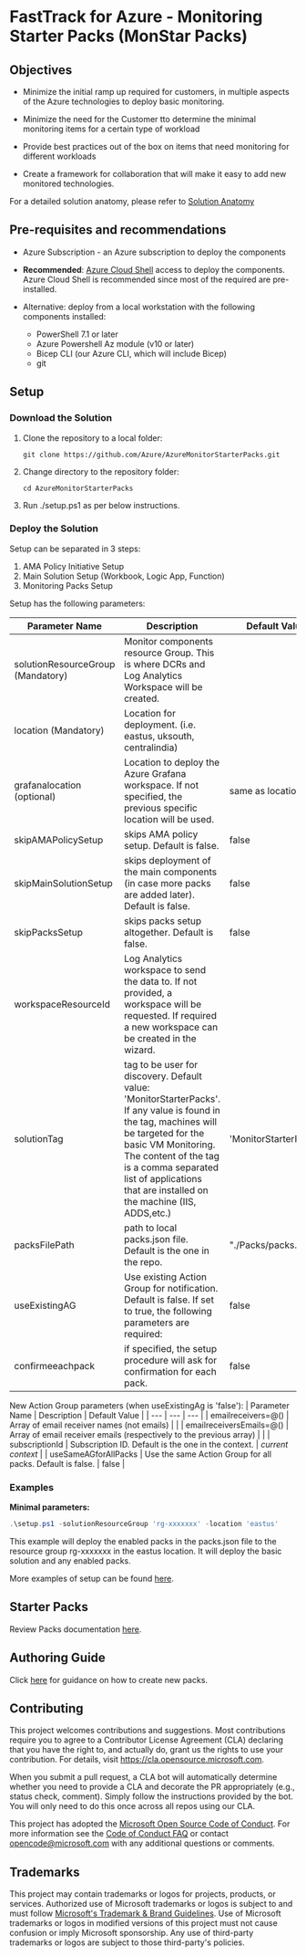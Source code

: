 # FastTrack for Azure - Monitoring Starter Packs (MonStar Packs)

## Objectives

- Minimize the initial ramp up required for customers, in multiple aspects of the Azure technologies to deploy basic monitoring.

- Minimize the need for the Customer tto determine the minimal monitoring items for a certain type of workload 

- Provide best practices out of the box on items that need monitoring for different workloads 

- Create a framework for collaboration that will make it easy to add new monitored technologies. 

For a detailed solution anatomy, please refer to [Solution Anatomy](./Docs/solution-anatomy.md)

## Pre-requisites and recommendations

- Azure Subscription - an Azure subscription to deploy the components
- **Recommended**: [Azure Cloud Shell](https://shell.azure.com) access to deploy the components. Azure Cloud Shell is recommended since most of the required are pre-installed. 
- Alternative: deploy from a local workstation with the following components installed:

    - PowerShell 7.1 or later
    - Azure Powershell Az module (v10 or later)
    - Bicep CLI (our Azure CLI, which will include  Bicep)
    - git

## Setup

### Download the Solution

1. Clone the repository to a local folder:

    `git clone https://github.com/Azure/AzureMonitorStarterPacks.git`

2. Change directory to the repository folder:

    `cd AzureMonitorStarterPacks`

3. Run ./setup.ps1 as per below instructions.

### Deploy the Solution

Setup can be separated in 3 steps:

1. AMA Policy Initiative Setup
2. Main Solution Setup (Workbook, Logic App, Function)
3. Monitoring Packs Setup

Setup has the following parameters:

| Parameter Name | Description | Default Value |
| --- | --- |  --- |
| solutionResourceGroup (Mandatory) | Monitor components resource Group. This is where DCRs and Log Analytics Workspace will be created. ||
| location (Mandatory) | Location for deployment. (i.e. eastus, uksouth, centralindia) | |
| grafanalocation (optional)| Location to deploy the Azure Grafana workspace. If not specified, the previous specific location will be used. | same as location |
| skipAMAPolicySetup | skips AMA policy setup. Default is false. | false |
| skipMainSolutionSetup | skips deployment of the main components (in case more packs are added later). Default is false. | false |
| skipPacksSetup | skips packs setup altogether. Default is false. | false |
| workspaceResourceId | Log Analytics workspace to send the data to. If not provided, a workspace will be requested. If required a new workspace can be created in the wizard. | |
| solutionTag | tag to be user for discovery. Default value: 'MonitorStarterPacks'. If any value is found in the tag, machines will be targeted for the basic VM Monitoring. The content of the tag is a comma separated list of applications that are installed on the machine (IIS, ADDS,etc.) | 'MonitorStarterPacks' |
| packsFilePath | path to local packs.json file. Default is the one in the repo. | "./Packs/packs.json" |
| useExistingAG | Use existing Action Group for notification. Default is false. If set to true, the following parameters are required: | false |
| confirmeeachpack | if specified, the setup procedure will ask for confirmation for each pack. | false|

New Action Group parameters (when useExistingAg is 'false'):
| Parameter Name | Description | Default Value |
| --- | --- |  --- |
| emailreceivers=@() | Array of email receiver names (not emails) | |
| emailreceiversEmails=@() | Array of email receiver emails (respectively to the previous array) | |
| subscriptionId | Subscription ID. Default is the one in the context. | _current context_ |
| useSameAGforAllPacks | Use the same Action Group for all packs. Default is false.  | false |

### Examples

**Minimal parameters:**

```powershell
.\setup.ps1 -solutionResourceGroup 'rg-xxxxxxx' -location 'eastus'
```

This example will deploy the enabled packs in the packs.json file to the resource group rg-xxxxxxx in the eastus location. It will deploy the basic solution and any enabled packs.

More examples of setup can be found [here](./Docs/setup-examples.md).

## Starter Packs

Review Packs documentation [here](./Packs/README.md).

## Authoring Guide

Click [here](./Docs/authoring.md) for guidance on how to create new packs.

## Contributing

This project welcomes contributions and suggestions.  Most contributions require you to agree to a
Contributor License Agreement (CLA) declaring that you have the right to, and actually do, grant us
the rights to use your contribution. For details, visit https://cla.opensource.microsoft.com.

When you submit a pull request, a CLA bot will automatically determine whether you need to provide
a CLA and decorate the PR appropriately (e.g., status check, comment). Simply follow the instructions
provided by the bot. You will only need to do this once across all repos using our CLA.

This project has adopted the [Microsoft Open Source Code of Conduct](https://opensource.microsoft.com/codeofconduct/).
For more information see the [Code of Conduct FAQ](https://opensource.microsoft.com/codeofconduct/faq/) or
contact [opencode@microsoft.com](mailto:opencode@microsoft.com) with any additional questions or comments.

## Trademarks

This project may contain trademarks or logos for projects, products, or services. Authorized use of Microsoft 
trademarks or logos is subject to and must follow 
[Microsoft's Trademark & Brand Guidelines](https://www.microsoft.com/en-us/legal/intellectualproperty/trademarks/usage/general).
Use of Microsoft trademarks or logos in modified versions of this project must not cause confusion or imply Microsoft sponsorship.
Any use of third-party trademarks or logos are subject to those third-party's policies.
